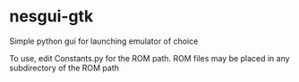 nesgui-gtk
==========

Simple python gui for launching emulator of choice

To use, edit Constants.py for the ROM path.  ROM files may be placed in any subdirectory of the ROM path